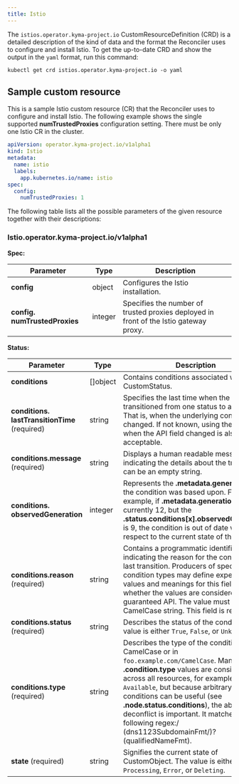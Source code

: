 ```yaml
---
title: Istio
---
```


The `istios.operator.kyma-project.io` CustomResourceDefinition (CRD) is a detailed description of the kind of data and the format the Reconciler uses to configure and install Istio. To get the up-to-date CRD and show the output in the `yaml` format, run this command:

```shell
kubectl get crd istios.operator.kyma-project.io -o yaml
```

## Sample custom resource

This is a sample Istio custom resource (CR) that the Reconciler uses to configure and install Istio. The following example shows the single supported **numTrustedProxies** configuration setting. There must be only one Istio CR in the cluster.

```yaml
apiVersion: operator.kyma-project.io/v1alpha1
kind: Istio
metadata:
  name: istio
  labels:
    app.kubernetes.io/name: istio
spec:
  config:
    numTrustedProxies: 1
```

The following table lists all the possible parameters of the given resource together with their descriptions:

<!-- TABLE-START -->
### Istio.operator.kyma-project.io/v1alpha1

**Spec:**

| Parameter | Type | Description |
| ---- | ----------- | ---- |
| **config**  | object | Configures the Istio installation. |
| **config.&#x200b;numTrustedProxies**  | integer | Specifies the number of trusted proxies deployed in front of the Istio gateway proxy. |

**Status:**

| Parameter | Type | Description |
| ---- | ----------- | ---- |
| **conditions**  | \[\]object | Contains conditions associated with CustomStatus. |
| **conditions.&#x200b;lastTransitionTime** (required) | string | Specifies the last time when the condition transitioned from one status to another. That is, when the underlying condition changed. If not known, using the last time when the API field changed is also acceptable. |
| **conditions.&#x200b;message** (required) | string | Displays a human readable message indicating the details about the transition. It can be an empty string. |
| **conditions.&#x200b;observedGeneration**  | integer | Represents the **.metadata.generation** that the condition was based upon. For example, if **.metadata.generation** is currently 12, but the **.status.conditions[x].observedGeneration** is 9, the condition is out of date with respect to the current state of the instance. |
| **conditions.&#x200b;reason** (required) | string | Contains a programmatic identifier indicating the reason for the condition's last transition. Producers of specific condition types may define expected values and meanings for this field, and whether the values are considered a guaranteed API. The value must be a CamelCase string. This field is required. |
| **conditions.&#x200b;status** (required) | string | Describes the status of the condition. The value is either `True`, `False`, or `Unknown`. |
| **conditions.&#x200b;type** (required) | string | Describes the type of the condition in CamelCase or in `foo.example.com/CamelCase`. Many **.condition.type** values are consistent across all resources, for example `Available`, but because arbitrary conditions can be useful (see **.node.status.conditions**), the ability to deconflict is important. It matches the following regex:/ (dns1123SubdomainFmt/)?(qualifiedNameFmt). |
| **state** (required) | string | Signifies the current state of CustomObject. The value is either `Ready`, `Processing`, `Error`, or `Deleting`. |

<!-- TABLE-END -->
